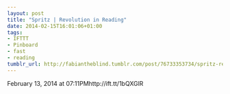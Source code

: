 ```yaml
---
layout: post
title: "Spritz | Revolution in Reading"
date: 2014-02-15T16:01:06+01:00
tags:
- IFTTT
- Pinboard
- fast
- reading
tumblr_url: http://fabiantheblind.tumblr.com/post/76733353734/spritz-revolution-in-reading
---
```

February 13, 2014 at 07:11PMhttp://ift.tt/1bQXGlR
